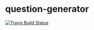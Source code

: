 # question-generator

[![Travis Build Status][travis-image]][travis-url]

[travis-image]: https://travis-ci.org/sasfeld-thesis/question-generator.svg?branch=master
[travis-url]: https://travis-ci.org/sasfeld-thesis/question-generator
